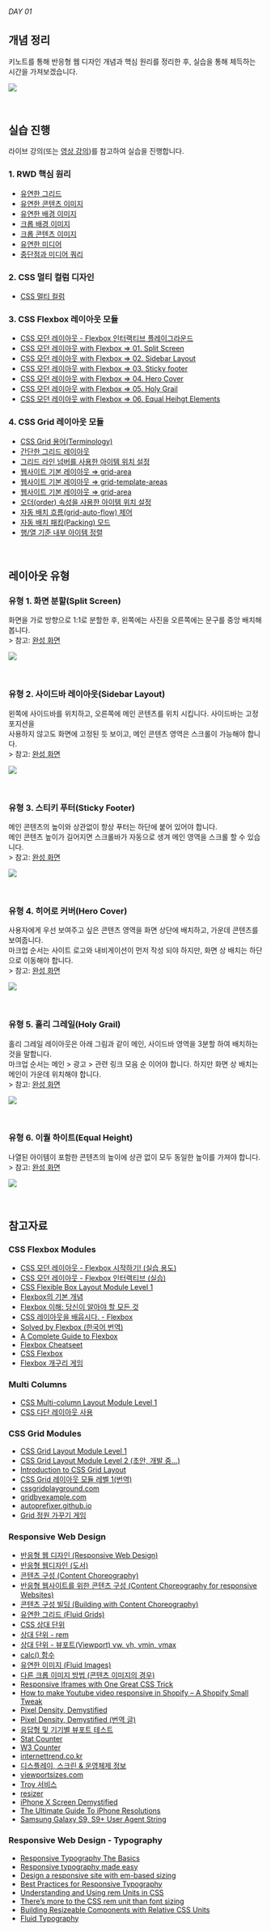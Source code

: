 ###### DAY 01

## 개념 정리

키노트를 통해 반응형 웹 디자인 개념과 핵심 원리를 정리한 후, 실습을 통해 체득하는 시간을 가져보겠습니다.

![](../docs/assets/keynote-cover.png)

<br>

## 실습 진행

라이브 강의(또는 [영상 강의](https://fastcampus.teachable.com/p/d76599))를 참고하여 실습을 진행합니다.

### 1. RWD 핵심 원리
- [유연한 그리드](https://codepen.io/yamoo9/pen/bvXVmz/)
- [유연한 콘텐츠 이미지](https://codepen.io/yamoo9/pen/geVPNb)
- [유연한 배경 이미지](https://codepen.io/yamoo9/pen/GxVjWz)
- [크롭 배경 이미지](https://codepen.io/yamoo9/pen/oqKJaP)
- [크롭 콘텐츠 이미지](https://codepen.io/yamoo9/pen/PRMVpZ)
- [유연한 미디어](https://codepen.io/yamoo9/pen/pLMXQm)
- [중단점과 미디어 쿼리](https://codepen.io/yamoo9/pen/PeoYKw)

### 2. CSS 멀티 컬럼 디자인
- [CSS 멀티 컬럼](https://codepen.io/yamoo9/pen/aYgJEK/)

### 3. CSS Flexbox 레이아웃 모듈
- [CSS 모던 레이아웃 - Flexbox 인터랙티브 플레이그라운드](https://codepen.io/yamoo9/pen/qoGqaE/)
- [CSS 모던 레이아웃 with Flexbox ⇒ 01. Split Screen](https://codepen.io/yamoo9/pen/bvPxQe)
- [CSS 모던 레이아웃 with Flexbox ⇒ 02. Sidebar Layout](https://codepen.io/yamoo9/pen/VXJRjp)
- [CSS 모던 레이아웃 with Flexbox ⇒ 03. Sticky footer](https://codepen.io/yamoo9/pen/PRMoqO)
- [CSS 모던 레이아웃 with Flexbox ⇒ 04. Hero Cover](https://codepen.io/yamoo9/pen/RMXwJQ)
- [CSS 모던 레이아웃 with Flexbox ⇒ 05. Holy Grail](https://codepen.io/yamoo9/pen/GxVRzB)
- [CSS 모던 레이아웃 with Flexbox ⇒ 06. Equal Heihgt Elements](https://codepen.io/yamoo9/pen/zWgxYZ)

### 4. CSS Grid 레이아웃 모듈

- [CSS Grid 용어(Terminology)](https://codepen.io/yamoo9/pen/odgNQj)
- [간단한 그리드 레이아웃](https://codepen.io/yamoo9/pen/vjEEwj)
- [그리드 라인 넘버를 사용한 아이템 위치 설정](https://codepen.io/yamoo9/pen/odgLWK)
- [웹사이트 기본 레이아웃 ⇒ grid-area](https://codepen.io/yamoo9/pen/GdgVEv)
- [웹사이트 기본 레이아웃 ⇒ grid-template-areas](https://codepen.io/yamoo9/pen/LmEweR)
- [웹사이트 기본 레이아웃 ⇒ grid-area](https://codepen.io/yamoo9/pen/GdgVEv)
- [오더(order) 속성을 사용한 아이템 위치 설정](https://codepen.io/yamoo9/pen/vjOGEd)
- [자동 배치 흐름(grid-auto-flow) 제어](https://codepen.io/yamoo9/pen/MGwjPM)
- [자동 배치 패킹(Packing) 모드](https://codepen.io/yamoo9/pen/LmVbBd)
- [행/열 기준 내부 아이템 정렬](https://codepen.io/yamoo9/pen/RyPpGo)

<br>

## 레이아웃 유형

<h3>유형 1. 화면 분할(Split Screen)
</h3>
<p>화면을 가로 방향으로 1:1로 분할한 후, 왼쪽에는 사진을 오른쪽에는 문구를 중앙 배치해봅니다.<br>&gt; 참고: <a href="https://codepen.io/yamoo9/full/bvPxQe" target="_blank">완성 화면</a><br>
</p>
<p><img src="https://www.filepicker.io/api/file/dkCwqXtDRz6MGx8CS0v0" class="img-responsive">
</p>
<p><br>
</p>
<h3>유형 2. 사이드바 레이아웃(Sidebar Layout)
</h3>
<p>왼쪽에 사이드바를 위치하고, 오른쪽에 메인 콘텐츠를 위치 시킵니다. 사이드바는 고정 포지션을 <br>사용하지 않고도 화면에 고정된 듯 보이고, 메인 콘텐츠 영역은 스크롤이 가능해야 합니다.<br>&gt; 참고: <a href="https://codepen.io/yamoo9/full/VXJRjp" target="_blank">완성 화면</a><br>
</p>
<p><img src="https://www.filepicker.io/api/file/eoTFdGTlSDa1Jm8zuK6n" class="img-responsive">
</p>
<p><br>
</p>
<h3>유형 3. 스티키 푸터(Sticky Footer)
</h3>
<p>메인 콘텐츠의 높이와 상관없이 항상 푸터는 하단에 붙어 있어야 합니다.<br>메인 콘텐츠 높이가 길어지면 스크롤바가 자동으로 생겨 메인 영역을 스크롤 할 수 있습니다.<br>&gt; 참고: <a href="https://codepen.io/yamoo9/full/PRMoqO" target="_blank">완성 화면</a><br>
</p>
<p><img src="https://www.filepicker.io/api/file/wjGh0jeTPS1CjRDkcgTh" class="img-responsive">
</p>
<p><br>
</p>
<h3>유형 4. 히어로 커버(Hero Cover)
</h3>
<p>사용자에게 우선 보여주고 싶은 콘텐츠 영역을 화면 상단에 배치하고, 가운데 콘텐츠를 보여줍니다.<br>마크업 순서는 사이트 로고와 내비게이션이 먼저 작성 되야 하지만, 화면 상 배치는 하단으로 이동해야 합니다.<br>&gt; 참고: <a href="https://codepen.io/yamoo9/full/RMXwJQ" target="_blank">완성 화면</a><br>
</p>
<p><img src="https://www.filepicker.io/api/file/kcQqqj8R2GSPUnKPnj3J" class="img-responsive">
</p>
<p><br>
</p>
<h3>유형 5. 홀리 그레일(Holy Grail)
</h3>
<p>홀리 그레일 레이아웃은 아래 그림과 같이 메인, 사이드바 영역을 3분할 하여 배치하는 것을 말합니다.<br>마크업 순서는 메인 &gt; 광고 &gt; 관련 링크 모음 순 이어야 합니다. 하지만 화면 상 배치는 메인이 가운데 위치해야 합니다.<br>&gt; 참고: <a href="https://codepen.io/yamoo9/full/GxVRzB" target="_blank">완성 화면</a><br>
</p>
<p><img src="https://www.filepicker.io/api/file/k4CGIQOQpi6cJXEbpGHw" class="img-responsive">
</p>
<p><br>
</p>
<h3>유형 6. 이퀄 하이트(Equal Height)
</h3>
<p>나열된 아이템이 포함한 콘텐츠의 높이에 상관 없이 모두 동일한 높이를 가져야 합니다.<br>&gt; 참고: <a href="https://codepen.io/yamoo9/full/zWgxYZ/" target="_blank">완성 화면</a>
</p>
<p><img src="https://www.filepicker.io/api/file/rT1Exvh4S0eaKLBCa9ek" class="img-responsive">
</p>

<br>

## 참고자료

### CSS Flexbox Modules

<ul>
	<li><a href="https://codepen.io/yamoo9/pen/LdoxoB" target="_blank">CSS 모던 레이아웃 - Flexbox 시작하기! (실습 용도)</a></li>
	<li><a href="https://codepen.io/yamoo9/full/qoGqaE" target="_blank">CSS 모던 레이아웃 - Flexbox 인터랙티브 (실습)</a><span></span></li>
	<li><a href="https://www.w3.org/TR/css-flexbox-1/" target="_blank">CSS Flexible Box Layout Module Level 1</a></li>
	<li><a href="https://developer.mozilla.org/ko/docs/Web/CSS/CSS_Flexible_Box_Layout/Flexbox%EC%9D%98_%EA%B8%B0%EB%B3%B8_%EA%B0%9C%EB%85%90" target="_blank">Flexbox의 기본 개념</a></li>
	<li><a href="https://www.vobour.com/1-flexbox-%EC%9D%B4%ED%95%B4-%EB%8B%B9%EC%8B%A0%EC%9D%B4-%EC%95%8C%EC%95%84%EC%95%BC-%ED%95%A0-%EB%AA%A8%EB%93%A0-%EA%B2%83-understa" target="_blank">Flexbox 이해: 당신이 알아야 할 모든 것</a></li>
	<li><a href="http://ko.learnlayout.com/flexbox.html" target="_blank">CSS 레이아웃을 배웁시다. - Flexbox</a></li>
	<li><a href="https://hyunseob.github.io/solved-by-flexbox-kr/" target="_blank">Solved by Flexbox (한국어 번역)</a></li>
	<li><a href="https://css-tricks.com/snippets/css/a-guide-to-flexbox/" target="_blank">A Complete Guide to Flexbox</a></li>
	<li><a href="https://yoksel.github.io/flex-cheatsheet/#order" target="_blank">Flexbox Cheatseet</a></li>
	<li><a href="https://www.w3schools.com/css/css3_flexbox.asp" target="_blank">CSS Flexbox</a></li>
  <li><a href="http://flexboxfroggy.com/#ko" target="_blank">Flexbox 개구리 게임</a></li>
</ul>

### Multi Columns

<ul>
	<li><a href="https://www.w3.org/TR/css-multicol-1/" target="_blank">CSS Multi-column Layout Module Level 1</a></li>
	<li><a href="https://developer.mozilla.org/ko/docs/CSS3_Columns" target="_blank">CSS 다단 레이아웃 사용</a></li>
</ul>

### CSS Grid Modules

<ul>
	<li><a href="https://www.w3.org/TR/css-grid-1/" target="_blank">CSS Grid Layout Module Level 1</a></li>
	<li><a href="https://www.w3.org/TR/css-grid-2/" target="_blank">CSS Grid Layout Module Level 2 (초안, 개발 중...)</a></li>
	<li><a href="https://developer.mozilla.org/ko/docs/Web/CSS/CSS_Grid_Layout" target="_blank">Introduction to CSS Grid Layout</a></li>
	<li><a href="https://github.com/yamoo9/CSS-Grid" target="_blank">CSS Grid 레이아웃 모듈 레벨 1(번역)</a></li>
	<li><a href="https://www.cssgridplayground.com/" target="_blank">cssgridplayground.com</a></li>
	<li><a href="https://gridbyexample.com/" target="_blank">gridbyexample.com</a></li>
	<li><a href="https://autoprefixer.github.io/" target="_blank">autoprefixer.github.io</a></li>
	<li><a href="https://cssgridgarden.com/#ko" target="_blank">Grid 정원 가꾸기 게임</a></li>
</ul>

### Responsive Web Design

<ul>
	<li><a href="http://www.alistapart.com/articles/responsive-web-design/" target="_blank">반응형 웹 디자인 (Responsive Web Design)</a></li>
	<li><a href="http://book.naver.com/bookdb/book_detail.nhn?bid=12712464" target="_blank">반응형 웹디자인 (도서)</a></li>
  <li><a href="http://trentwalton.com/2011/07/14/content-choreography/" target="_blank">콘텐츠 구성 (Content Choreography)</a></li>
	<li><a href="https://blog.kulturbanause.de/2013/12/content-choreography-fur-responsive-websites/" target="_blank">반응형 웹사이트를 위한 콘텐츠 구성 (Content Choreography for responsive Websites)</a></li>
	<li><a href="jordanm.co.uk/2012/04/26/building-with-content-choreography.html" target="_blank">콘텐츠 구성 빌딩 (Building with Content Choreography)</a></li>
	<li><a href="http://alistapart.com/article/fluidgrids" target="_blank">유연한 그리드 (Fluid Grids)</a></li>
	<li><a href="https://pineco.de/the-relative-units-of-css/" target="_blank">CSS 상대 단위</a></li>
	<li><a href="https://caniuse.com/#feat=rem" target="_blank">상대 단위 - rem</a></li>
	<li><a href="https://caniuse.com/#feat=viewport-units" target="_blank">상대 단위 - 뷰포트(Viewport) vw, vh, vmin, vmax</a></li>
	<li><a href="https://caniuse.com/#feat=calc" target="_blank">calc() 함수</a></li>
  <li><a href="https://alistapart.com/article/fluid-images" target="_blank">유연한 이미지 (Fluid Images)</a></li>
  <li><a href="https://stackoverflow.com/questions/18247356/how-to-center-crop-an-image-img-in-fluid-width-container?utm_medium=organic&utm_source=google_rich_qa&utm_campaign=google_rich_qa" target="_blank">다른 크롭 이미지 방법 (콘텐츠 이미지의 경우)</a></li>
  <li><a href="https://blog.theodo.fr/2018/01/responsive-iframes-css-trick/" target="_blank">Responsive Iframes with One Great CSS Trick</a></li>
	<li><a href="https://medium.com/specialist-channel-best-way-to-get-shopify-hel/how-to-make-youtube-video-responsive-in-shopify-a-shopify-small-tweak-3c70ddd1c253" target="_blank">How to make Youtube video responsive in Shopify – A Shopify Small Tweak</a></li>
  <li><a href="https://medium.com/@pnowelldesign/pixel-density-demystified-a4db63ba2922" target="_blank">Pixel Density, Demystified</a></li>
	<li><a href="https://brunch.co.kr/@blackindigo-red/18" target="_blank">Pixel Density, Demystified (번역 글)</a></li>
  <li><a href="https://developers.google.com/web/tools/chrome-devtools/device-mode/emulate-mobile-viewports?hl=ko" target="_blank">응답형 및 기기별 뷰포트 테스트</a></li>
	<li><a href="http://gs.statcounter.com" target="_blank">Stat Counter</a></li>
	<li><a href="https://www.w3counter.com/globalstats.php" target="_blank">W3 Counter</a></li>
	<li><a href="http://www.internettrend.co.kr/trendForward.tsp" target="_blank">internettrend.co.kr</a></li>
  <li><a href="http://vizdevices.yesviz.com/" target="_blank">디스플레이, 스크린 & 운영체제 정보</a></li>
	<li><a href="http://viewportsizes.com" target="_blank">viewportsizes.com</a></li>
	<li><a href="http://troy.labs.daum.net" target="_blank">Troy 서비스</a></li>
	<li><a href="https://material.io/resizer" target="_blank">resizer</a></li>
	<li><a href="https://www.paintcodeapp.com/news/iphone-x-screen-demystified" target="_blank">iPhone X Screen Demystified</a></li>
	<li><a href="https://www.paintcodeapp.com/news/ultimate-guide-to-iphone-resolutions" target="_blank">The Ultimate Guide To iPhone Resolutions</a></li>
	<li><a href="https://51degrees.com/blog/samsung-galaxy-s9-and-s9-user-agents" target="_blank">Samsung Galaxy S9, S9+ User Agent String</a></li>
</ul>

### Responsive Web Design - Typography

- [Responsive Typography The Basics](https://ia.net/topics/responsive-typography-the-basics)
- [Responsive typography made easy](https://coderwall.com/p/d2mbca/responsive-typography-made-easy)
- [Design a responsive site with em-based sizing](https://www.creativebloq.com/how-to/design-a-responsive-site-with-em-based-sizing)
- [Best Practices for Responsive Typography](https://www.degordian.com/education/blog/best-practice-for-responsive-typography/)
- [Understanding and Using rem Units in CSS](https://www.sitepoint.com/understanding-and-using-rem-units-in-css/)
- [There’s more to the CSS rem unit than font sizing](https://css-tricks.com/theres-more-to-the-css-rem-unit-than-font-sizing/)
- [Building Resizeable Components with Relative CSS Units](https://css-tricks.com/building-resizeable-components-relative-css-units/)
- [Fluid Typography](https://css-tricks.com/snippets/css/fluid-typography/)